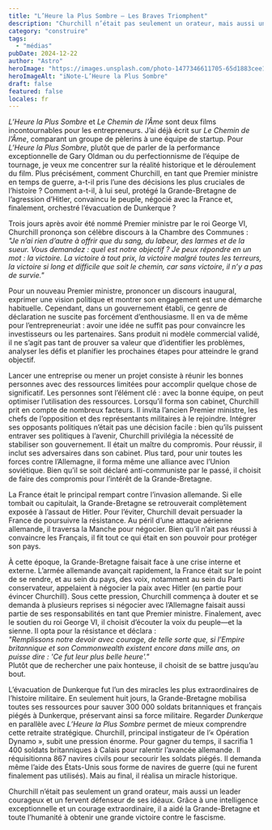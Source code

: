 ```yaml
---
title: "L’Heure la Plus Sombre – Les Braves Triomphent"
description: "Churchill n’était pas seulement un orateur, mais aussi un leader courageux"
category: "construire"
tags:
  - "médias"
pubDate: 2024-12-22
author: "Astro"
heroImage: "https://images.unsplash.com/photo-1477346611705-65d1883cee1e"
heroImageAlt: "iNote-L’Heure la Plus Sombre"
draft: false
featured: false
locales: fr
---
```


_L’Heure la Plus Sombre_ et _Le Chemin de l’Âme_ sont deux films incontournables pour les entrepreneurs. J’ai déjà écrit sur _Le Chemin de l’Âme_, comparant un groupe de pèlerins à une équipe de startup. Pour _L’Heure la Plus Sombre_, plutôt que de parler de la performance exceptionnelle de Gary Oldman ou du perfectionnisme de l’équipe de tournage, je veux me concentrer sur la réalité historique et le déroulement du film. Plus précisément, comment Churchill, en tant que Premier ministre en temps de guerre, a-t-il pris l’une des décisions les plus cruciales de l’histoire ? Comment a-t-il, à lui seul, protégé la Grande-Bretagne de l’agression d’Hitler, convaincu le peuple, négocié avec la France et, finalement, orchestré l’évacuation de Dunkerque ?

Trois jours après avoir été nommé Premier ministre par le roi George VI, Churchill prononça son célèbre discours à la Chambre des Communes :  
_"Je n’ai rien d’autre à offrir que du sang, du labeur, des larmes et de la sueur. Vous demandez : quel est notre objectif ? Je peux répondre en un mot : la victoire. La victoire à tout prix, la victoire malgré toutes les terreurs, la victoire si long et difficile que soit le chemin, car sans victoire, il n’y a pas de survie."_

Pour un nouveau Premier ministre, prononcer un discours inaugural, exprimer une vision politique et montrer son engagement est une démarche habituelle. Cependant, dans un gouvernement établi, ce genre de déclaration ne suscite pas forcément d’enthousiasme. Il en va de même pour l’entrepreneuriat : avoir une idée ne suffit pas pour convaincre les investisseurs ou les partenaires. Sans produit ni modèle commercial validé, il ne s’agit pas tant de prouver sa valeur que d’identifier les problèmes, analyser les défis et planifier les prochaines étapes pour atteindre le grand objectif.

Lancer une entreprise ou mener un projet consiste à réunir les bonnes personnes avec des ressources limitées pour accomplir quelque chose de significatif. Les personnes sont l’élément clé : avec la bonne équipe, on peut optimiser l’utilisation des ressources. Lorsqu’il forma son cabinet, Churchill prit en compte de nombreux facteurs. Il invita l’ancien Premier ministre, les chefs de l’opposition et des représentants militaires à le rejoindre. Intégrer ses opposants politiques n’était pas une décision facile : bien qu’ils puissent entraver ses politiques à l’avenir, Churchill privilégia la nécessité de stabiliser son gouvernement. Il était un maître du compromis. Pour réussir, il inclut ses adversaires dans son cabinet. Plus tard, pour unir toutes les forces contre l’Allemagne, il forma même une alliance avec l’Union soviétique. Bien qu’il se soit déclaré anti-communiste par le passé, il choisit de faire des compromis pour l’intérêt de la Grande-Bretagne.

La France était le principal rempart contre l’invasion allemande. Si elle tombait ou capitulait, la Grande-Bretagne se retrouverait complètement exposée à l’assaut de Hitler. Pour l’éviter, Churchill devait persuader la France de poursuivre la résistance. Au péril d’une attaque aérienne allemande, il traversa la Manche pour négocier. Bien qu’il n’ait pas réussi à convaincre les Français, il fit tout ce qui était en son pouvoir pour protéger son pays.

À cette époque, la Grande-Bretagne faisait face à une crise interne et externe. L’armée allemande avançait rapidement, la France était sur le point de se rendre, et au sein du pays, des voix, notamment au sein du Parti conservateur, appelaient à négocier la paix avec Hitler (en partie pour évincer Churchill). Sous cette pression, Churchill commença à douter et se demanda à plusieurs reprises si négocier avec l’Allemagne faisait aussi partie de ses responsabilités en tant que Premier ministre. Finalement, avec le soutien du roi George VI, il choisit d’écouter la voix du peuple—et la sienne. Il opta pour la résistance et déclara :  
_"Remplissons notre devoir avec courage, de telle sorte que, si l’Empire britannique et son Commonwealth existent encore dans mille ans, on puisse dire : 'Ce fut leur plus belle heure'."_  
Plutôt que de rechercher une paix honteuse, il choisit de se battre jusqu’au bout.

L’évacuation de Dunkerque fut l’un des miracles les plus extraordinaires de l’histoire militaire. En seulement huit jours, la Grande-Bretagne mobilisa toutes ses ressources pour sauver 300 000 soldats britanniques et français piégés à Dunkerque, préservant ainsi sa force militaire. Regarder _Dunkerque_ en parallèle avec _L’Heure la Plus Sombre_ permet de mieux comprendre cette retraite stratégique. Churchill, principal instigateur de l’« Opération Dynamo », subit une pression énorme. Pour gagner du temps, il sacrifia 1 400 soldats britanniques à Calais pour ralentir l’avancée allemande. Il réquisitionna 867 navires civils pour secourir les soldats piégés. Il demanda même l’aide des États-Unis sous forme de navires de guerre (qui ne furent finalement pas utilisés). Mais au final, il réalisa un miracle historique.

Churchill n’était pas seulement un grand orateur, mais aussi un leader courageux et un fervent défenseur de ses idéaux. Grâce à une intelligence exceptionnelle et un courage extraordinaire, il a aidé la Grande-Bretagne et toute l’humanité à obtenir une grande victoire contre le fascisme.
